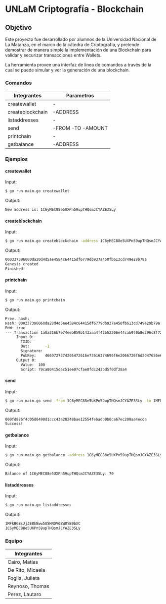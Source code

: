 # UNLaM Criptografía - Blockchain

## Objetivo

Este proyecto fue desarrollado por alumnos de la Universidad Nacional de La Matanza, en el marco de la cátedra de Criptografía, y pretende demostrar de manera simple la implementación de una Blockchain para validar y securizar transacciones entre Wallets.

La herramienta provee una interfaz de linea de comandos a través de la cual se puede simular y ver la generación de una blockchain.

### Comandos

| Integrantes | Parametros |
| ------ | ------ |
| createwallet | - |
| createblockchain | -ADDRESS |
| listaddresses | - |
| send | -FROM -TO -AMOUNT |
| printchain | - |
| getbalance | -ADDRESS |

### Ejemplos

#### createwallet

Input:

```sh
$ go run main.go createwallet
```

Output:
```sh
New address is: 1C6yMEC88e5UXPn59upTHQsmJCYAZE3SLy
```

#### createblockchain

Input:

```sh
$ go run main.go createblockchain -address 1C6yMEC88e5UXPn59upTHQsmJCYAZE3SLy
```

Output:
```sh
000337396060da20d4d5ae4584c64415df6779db937a450fb613cd749e29b79a
Genesis created
Finished!
```

#### printchain

Input:

```sh
$ go run main.go printchain
```

Output:
```sh
Prev. hash:
Hash: 000337396060da20d4d5ae4584c64415df6779db937a450fb613cd749e29b79a
PoW: true
--- Transaction 1a8a316b7e74eeb859b143aaa4f42b52206e44cab9f0b8e396c8f7246c73361b:
     Input 0:
       TXID:
       Out:       -1
       Signature:
       PubKey:    4669727374205472616e73616374696f6e2066726f6d2047656e65736973
     Output 0:
       Value:  100
       Script: 79ca80415dac51ee07cfae8fdc243bd5f0df38a4
```

#### send

Input:

```sh
$ go run main.go send -from 1C6yMEC88e5UXPn59upTHQsmJCYAZE3SLy -to 1MFkBG8sJjJE8hBww5U5HNDV6BW8YB9bXC -amount 30
```

Output:
```sh
000fd826f4c05d0490d1ccc43a28248bae12554febadb0b0ca67ec200aa4ecda
Success!
```

#### getbalance

Input:

```sh
$ go run main.go getbalance -address 1C6yMEC88e5UXPn59upTHQsmJCYAZE3SLy
```

Output:
```sh
Balance of 1C6yMEC88e5UXPn59upTHQsmJCYAZE3SLy: 70
```

#### listaddresses

Input:

```sh
$ go run main.go listaddresses
```

Output:
```sh
1MFkBG8sJjJE8hBww5U5HNDV6BW8YB9bXC
1C6yMEC88e5UXPn59upTHQsmJCYAZE3SLy
```

### Equipo

| Integrantes |
| ------ |
| Cairo, Matías |
| De Rito, Micaela |
| Foglia, Julieta |
| Reynoso, Thomas |
| Perez, Lautaro |
